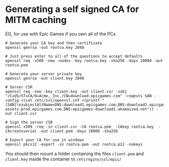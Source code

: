 # Generating a self signed CA for MITM caching

EG, for use with Epic Games if you own all of the PCs

```
# Generate your CA key and then certificate
openssl genrsa -out rootca.key 2048

# Just press enter to all of the questions to accept defaults
openssl req -x509 -new -nodes -key rootca.key -sha256 -days 10000 -out rootca.pem

# Generate your server private key
openssl genrsa -out client.key 2048

# Server CSR
openssl req -new -key client.key -out client.csr -subj "/C=US/ST=CA/O=Acme, Inc./CN=download.epicgames.com" -reqexts SAN -config <(cat /etc/ssl/openssl.cnf <(printf "[SAN]\nsubjectAltName=DNS:download1.epicgames.com,DNS:download2.epicgames.com,DNS:download3.epicgames.com,DNS:download4.epicgames.com,DNS:cdn1.epicgames.com,DNS:cdn2.epicgames.com,DNS:cdn1.unrealengine.com,DNS:cdn2.unrealengine.com,DNS:cdn3.unrealengine.com,DNS:static-assets-prod.epicgames.com,DNS:epicgames-download1.akamaized.net")) -out client.csr

# Sign the server CSR
openssl x509 -req -in client.csr -CA rootca.pem  -CAkey rootca.key  -CAcreateserial -out client.pem -days 10000 -sha256

# Export your CA for use in windows
openssl pkcs12 -export -in rootca.pem -out rootca.p12 -nokeys

```

You should then mount a folder containing the files `client.pem` and `client.key` inside the container to `/etc/nginx/ssl/epic/`
